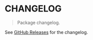 # CHANGELOG

> Package changelog.

See [GitHub Releases](https://github.com/stdlib-js/ndarray-base-slice-dimension-from/releases) for the changelog.